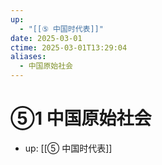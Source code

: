 ```yaml
---
up:
  - "[[⑤ 中国时代表]]"
date: 2025-03-01
ctime: 2025-03-01T13:29:04
aliases:
  - 中国原始社会
---
```


# ⑤1 中国原始社会

- up: [[⑤ 中国时代表]]
